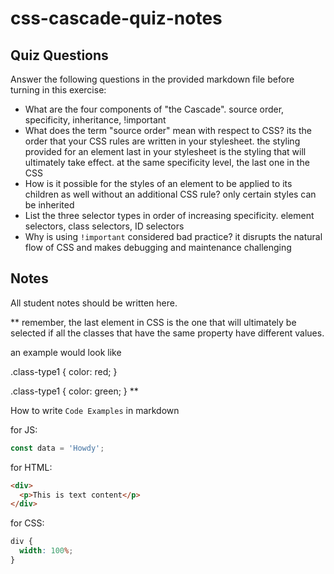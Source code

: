 # css-cascade-quiz-notes

## Quiz Questions

Answer the following questions in the provided markdown file before turning in this exercise:

- What are the four components of "the Cascade".
  source order, specificity, inheritance, !important
- What does the term "source order" mean with respect to CSS?
  its the order that your CSS rules are written in your stylesheet. the styling provided for an element last in your stylesheet is the styling that will ultimately take effect. at the same specificity level, the last one in the CSS
- How is it possible for the styles of an element to be applied to its children as well without an additional CSS rule?
  only certain styles can be inherited
- List the three selector types in order of increasing specificity.
  element selectors, class selectors, ID selectors
- Why is using `!important` considered bad practice?
  it disrupts the natural flow of CSS and makes debugging and maintenance challenging

## Notes

All student notes should be written here.

\*\*
remember, the last element in CSS is the one that will ultimately be selected
if all the classes that have the same property have different values.

an example would look like

.class-type1 {
color: red;
}

.class-type1 {
color: green;
}
\*\*

How to write `Code Examples` in markdown

for JS:

```javascript
const data = 'Howdy';
```

for HTML:

```html
<div>
  <p>This is text content</p>
</div>
```

for CSS:

```css
div {
  width: 100%;
}
```
